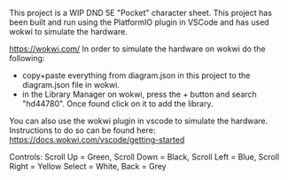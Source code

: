This project is a WIP DND 5E "Pocket" character sheet. 
This project has been built and run using the PlatformIO plugin in VSCode and has used wokwi to simulate the hardware.

https://wokwi.com/ 
In order to simulate the hardware on wokwi do the following:
- copy+paste everything from diagram.json in this project to the diagram.json file in wokwi.
- in the Library Manager on wokwi, press the + button and search "hd44780". Once found click on it to add the library.

You can also use the wokwi plugin in vscode to simulate the hardware. Instructions to do so can be found here: https://docs.wokwi.com/vscode/getting-started


Controls: 
Scroll Up = Green, Scroll Down = Black, Scroll Left = Blue, Scroll Right = Yellow
Select = White, Back = Grey
